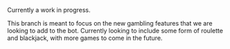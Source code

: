 Currently a work in progress. 

This branch is meant to focus on the new gambling features that we are looking to add to the bot. Currently looking to include some form of roulette and blackjack, with more games to come in the future. 